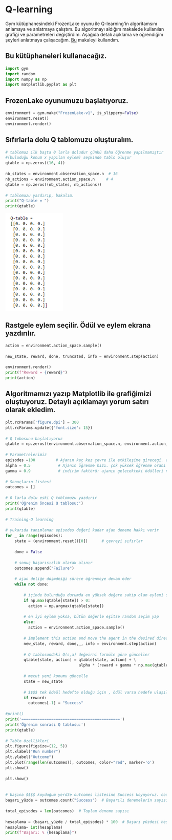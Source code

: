 # Q-learning

Gym kütüphanesindeki FrozenLake oyunu ile Q-learning'in algoritamsını anlamaya ve anlatmaya çalıştım. Bu algoritmayı aldığım makalede kullanılan grafiği ve parametreleri değiştirdim. Aşağıda detalı açıklama ve öğrendiğim şeyleri anlatmaya çalışacağım. [Bu](https://towardsdatascience.com/q-learning-for-beginners-2837b777741) makaleyi kullandım.


## Bu kütüphaneleri kullanacağız.

```python 
import gym
import random
import numpy as np
import matplotlib.pyplot as plt
```


## FrozenLake oyunumuzu başlatıyoruz.

```python
environment = gym.make("FrozenLake-v1", is_slippery=False)
environment.reset()
environment.render()
```


## Sıfırlarla dolu Q tablomuzu oluşturalım.

```python
# tablomuz ilk başta 0 larla doludur çünkü daha öğrenme yapılmamıştır
#(buluduğu konum x yapılan eylem) seşkinde tablo oluşur
qtable = np.zeros((16, 4))

nb_states = environment.observation_space.n  # 16
nb_actions = environment.action_space.n     # 4
qtable = np.zeros((nb_states, nb_actions))

# tablomuzu yazdırıp, bakalım.
print("Q-table = ")
print(qtable)
```

![ÇIKTI](https://github.com/whasancan/q_learning/blob/91002639f48b57687338c584ffe590453dbae82d/0%20Q-tablosu.png)


## Rastgele eylem seçilir. Ödül ve eylem ekrana yazdırılır.

```python
action = environment.action_space.sample()

new_state, reward, done, truncated, info = environment.step(action)

environment.render()
print(f"Reward = {reward}")
print(action)
```


## Algoritmamızı yazıp Matplotlib ile grafiğimizi oluştuyoruz. Detaylı açıklamayı yorum satırı olarak ekledim.

```python
plt.rcParams['figure.dpi'] = 300
plt.rcParams.update({'font.size': 15})

# Q tobosunu başlatıyoruz
qtable = np.zeros((environment.observation_space.n, environment.action_space.n))

# Parametrelerimiz
episodes =100         # Ajanın kaç kez çevre ile etkileşime girecegi. arttıkca deneyim artacağından kazanma olasılığıda artar.
alpha = 0.5            # Ajanın öğrenme hızı. çok yüksek öğrenme oranı önceki deneyimleri unutmasına yol açar
gamma = 0.9            # indirim faktörü: ajanın gelecekteki ödülleri ne kadar önemsediğini kontrl eder

# Sonuçların listesi
outcomes = []

# 0 larla dolu eski Q toblomuzu yazdırır
print('Öğrenim öncesi Q tablosu:')
print(qtable)

# Training-Q learning

# yukarıda tanımlanan episodes değeri kadar ajan deneme hakkı verir
for _ in range(episodes):
    state = (environment.reset()[0])      # çevreyi sıfırlar

    done = False

    # sonuç başarısızlık olarak alınır
    outcomes.append("Failure")

    # ajan deliğe düşmdeiği sürece öğrenmeye devam eder
    while not done:
        
        # içinde bulunduğu durumda en yüksek değere sahip olan eylemi seçç.
        if np.max(qtable[state]) > 0:
          action = np.argmax(qtable[state])

        # en iyi eylem yoksa, bütün değerle eşitse random seçim yap
        else:
          action = environment.action_space.sample()
             
        # Implement this action and move the agent in the desired direction
        new_state, reward, done,_, info = environment.step(action)

        # Q tablosundaki Q(s,a) değeirni formüle göre günceller
        qtable[state, action] = qtable[state, action] + \
                                alpha * (reward + gamma * np.max(qtable[new_state]) - qtable[state, action])
        
        # mecut yeni konumu güncelle 
        state = new_state

        # $$$$ tek ödeül hedefte olduğu için , ödül varsa hedefe ulaşılmış demektir
        if reward:
          outcomes[-1] = "Success"
          
#print()
print('===========================================')
print('Öğrenim sonrası Q tablosu:')
print(qtable)

# Tablo özellikleri
plt.figure(figsize=(12, 5))
plt.xlabel("Run number")
plt.ylabel("Outcome")
plt.plot(range(len(outcomes)), outcomes, color="red", marker='o')
plt.show()
 
plt.show()


# başına $$$$ koyduğum yerd3e outcomes listesine Success koyuyoruz. count() fonksiyonu ile bu sayıyı buluyorxu)
başarı_yüzde = outcomes.count("Success")  # Başarılı denemelerin sayısı

total_episodes = len(outcomes)  # Toplam deneme sayısı

hesaplama = (başarı_yüzde / total_episodes) * 100  # Başarı yüzdesi hesapla
hesaplama= int(hesaplama)
print(f"Başarı: % {hesaplama}")
```




